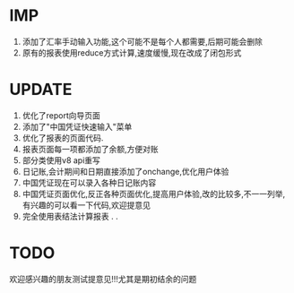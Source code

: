 IMP
=========
1. 添加了汇率手动输入功能,这个可能不是每个人都需要,后期可能会删除
2. 原有的报表使用reduce方式计算,速度缓慢,现在改成了闭包形式

UPDATE
=========
1. 优化了report向导页面
2. 添加了"中国凭证快速输入"菜单
3. 优化了报表的页面代码.
4. 报表页面每一项都添加了余额,方便对账
5. 部分类使用v8 api重写
6. 日记账,会计期间和日期直接添加了onchange,优化用户体验
7. 中国凭证现在可以录入各种日记账内容
8. 中国凭证页面优化,反正各种页面优化,提高用户体验,改的比较多,不一一列举,有兴趣的可以看一下代码,欢迎提意见
9. 完全使用表结法计算报表
.
.

TODO
=========


欢迎感兴趣的朋友测试提意见!!!尤其是期初结余的问题
